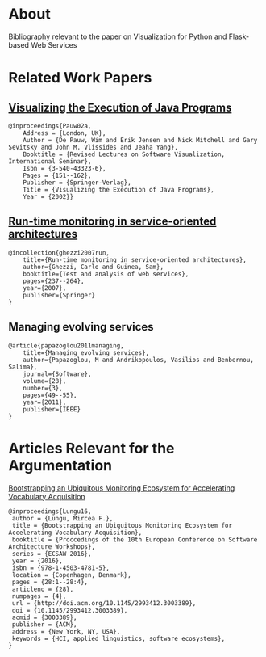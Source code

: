
# About
Bibliography relevant to the paper on Visualization for Python and Flask-based Web Services

# Related Work Papers

## [Visualizing the Execution of Java Programs](https://courses.cs.washington.edu/courses/cse590n/03sp/lncspaper.pdf)

    @inproceedings{Pauw02a,
        Address = {London, UK},
        Author = {De Pauw, Wim and Erik Jensen and Nick Mitchell and Gary Sevitsky and John M. Vlissides and Jeaha Yang},
        Booktitle = {Revised Lectures on Software Visualization, International Seminar},
        Isbn = {3-540-43323-6},
        Pages = {151--162},
        Publisher = {Springer-Verlag},
        Title = {Visualizing the Execution of Java Programs},
        Year = {2002}}

## [Run-time monitoring in service-oriented architectures](https://pdfs.semanticscholar.org/a112/a0386f2f7c9837df2f8b768f444387a95dd2.pdf)

    @incollection{ghezzi2007run,
        title={Run-time monitoring in service-oriented architectures},
        author={Ghezzi, Carlo and Guinea, Sam},
        booktitle={Test and analysis of web services},
        pages={237--264},
        year={2007},
        publisher={Springer}
    }


## Managing evolving services

    @article{papazoglou2011managing,
        title={Managing evolving services},
        author={Papazoglou, M and Andrikopoulos, Vasilios and Benbernou, Salima},
        journal={Software},
        volume={28},
        number={3},
        pages={49--55},
        year={2011},
        publisher={IEEE}
    }
        



# Articles Relevant for the Argumentation

[Bootstrapping an Ubiquitous Monitoring Ecosystem for Accelerating Vocabulary Acquisition](https://mircealungu.github.io/post/16-09-20-bootstrapping-an-ubiquitous-ecosystem/)

    @inproceedings{Lungu16,
     author = {Lungu, Mircea F.},
     title = {Bootstrapping an Ubiquitous Monitoring Ecosystem for Accelerating Vocabulary Acquisition},
     booktitle = {Proccedings of the 10th European Conference on Software Architecture Workshops},
     series = {ECSAW 2016},
     year = {2016},
     isbn = {978-1-4503-4781-5},
     location = {Copenhagen, Denmark},
     pages = {28:1--28:4},
     articleno = {28},
     numpages = {4},
     url = {http://doi.acm.org/10.1145/2993412.3003389},
     doi = {10.1145/2993412.3003389},
     acmid = {3003389},
     publisher = {ACM},
     address = {New York, NY, USA},
     keywords = {HCI, applied linguistics, software ecosystems},
    } 

